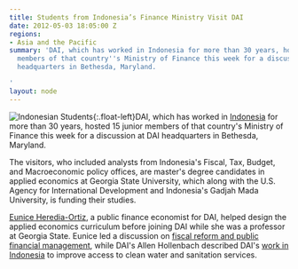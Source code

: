 ```yaml
---
title: Students from Indonesia’s Finance Ministry Visit DAI
date: 2012-05-03 18:05:00 Z
regions:
- Asia and the Pacific
summary: 'DAI, which has worked in Indonesia for more than 30 years, hosted 15 junior
  members of that country''s Ministry of Finance this week for a discussion at DAI
  headquarters in Bethesda, Maryland.

'
layout: node
---
```


![Indonesian Students][1]{:.float-left}DAI, which has worked in [Indonesia][2] for more than 30 years, hosted 15 junior members of that country's Ministry of Finance this week for a discussion at DAI headquarters in Bethesda, Maryland.

The visitors, who included analysts from Indonesia's Fiscal, Tax, Budget, and Macroeconomic policy offices, are master's degree candidates in applied economics at Georgia State University, which along with the U.S. Agency for International Development and Indonesia's Gadjah Mada University, is funding their studies.

[Eunice Heredia-Ortiz][3], a public finance economist for DAI, helped design the applied economics curriculum before joining DAI while she was a professor at Georgia State. Eunice led a discussion on [fiscal reform and public financial management][4], while DAI's Allen Hollenbach described DAI's [work in Indonesia][6] to improve access to clean water and sanitation services.

[1]: https://assetify-dai.com/news/IndonesianStudents.jpg
[2]: /uploads/indonesia.pdf
[3]: /who-we-are/our-team/eunice-heredia-ortiz
[4]: /our-work/solutions/fiscal-institutions
[6]: /our-work/projects/indonesia-environmental-services-program-esp
